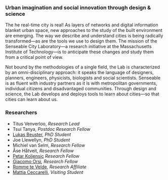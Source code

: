### Urban imagination and social innovation through design & science
The he real-time city is real! As layers of networks and digital information blanket urban space, new approaches to the study of the built environment are emerging. The way we describe and understand cities is being radically transformed—as are the tools we use to design them. The mission of the Senseable City Laboratory—a research initiative at the Massachusetts Institute of Technology—is to anticipate these changes and study them from a critical point of view.

Not bound by the methodologies of a single field, the Lab is characterized by an omni-disciplinary approach: it speaks the language of designers, planners, engineers, physicists, biologists and social scientists. Senseable is as fluent with industry partners as it is with metropolitan governments, individual citizens and disadvantaged communities. Through design and science, the Lab develops and deploys tools to learn about cities—so that cities can learn about us.

### Researchers
- Titus Venverloo, *Research Lead*
- Tsui Tanya, *Postdoc Research Fellow*
- [Lukas Beuster](researchers/lukas-beuster.md), *PhD Student*
- Joe Llewellyn, *PhD Student*
- Michiel van Selm, *Research Fellow*
- Åse Håtveit, *Research Fellow*
- [Petar Koljensic](https://www.linkedin.com/in/koljensic/) *Research Fellow*
- [Giacomo Orsi](researchers/giacomo-orsi.md), *Research Fellow*
- [Romme te Velde](researchers/romme-te-velde.md), *Research Affiliate*
- [Mattia Ceccarelli](researchers/mattia-ceccarelli.md), *Visiting Student*
